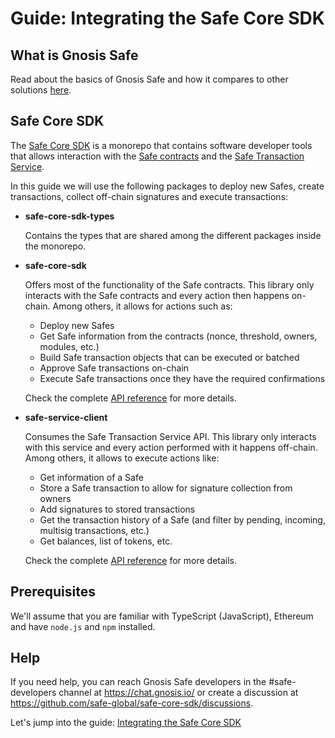 # Guide: Integrating the Safe Core SDK

## What is Gnosis Safe

Read about the basics of Gnosis Safe and how it compares to other solutions [here](https://help.gnosis-safe.io/en/articles/3876456-what-is-gnosis-safe).

## Safe Core SDK

The [Safe Core SDK](https://github.com/safe-global/safe-core-sdk) is a monorepo that contains software developer tools that allows interaction with the [Safe contracts](https://github.com/safe-global/safe-contracts) and the [Safe Transaction Service](https://github.com/safe-global/safe-transaction-service).

In this guide we will use the following packages to deploy new Safes, create transactions, collect off-chain signatures and execute transactions:
* **safe-core-sdk-types**
  
  Contains the types that are shared among the different packages inside the monorepo.

* **safe-core-sdk**

  Offers most of the functionality of the Safe contracts. This library only interacts with the Safe contracts and every action then happens on-chain. Among others, it allows for actions such as:
    - Deploy new Safes
    - Get Safe information from the contracts (nonce, threshold, owners, modules, etc.)
    - Build Safe transaction objects that can be executed or batched
    - Approve Safe transactions on-chain
    - Execute Safe transactions once they have the required confirmations

  Check the complete [API reference](/packages/safe-core-sdk#api-reference) for more details.

* **safe-service-client**

  Consumes the Safe Transaction Service API. This library only interacts with this service and every action performed with it happens off-chain. Among others, it allows to execute actions like:
    - Get information of a Safe
    - Store a Safe transaction to allow for signature collection from owners
    - Add signatures to stored transactions
    - Get the transaction history of a Safe (and filter by pending, incoming, multisig transactions, etc.)
    - Get balances, list of tokens, etc.

  Check the complete [API reference](/packages/safe-service-client#api-reference) for more details.

## Prerequisites

We'll assume that you are familiar with TypeScript (JavaScript), Ethereum and have `node.js` and `npm` installed.

## Help

If you need help, you can reach Gnosis Safe developers in the #safe-developers channel at https://chat.gnosis.io/ or create a discussion at https://github.com/safe-global/safe-core-sdk/discussions.

Let's jump into the guide: [Integrating the Safe Core SDK](/packages/guides/integrating-the-safe-core-sdk.md)
